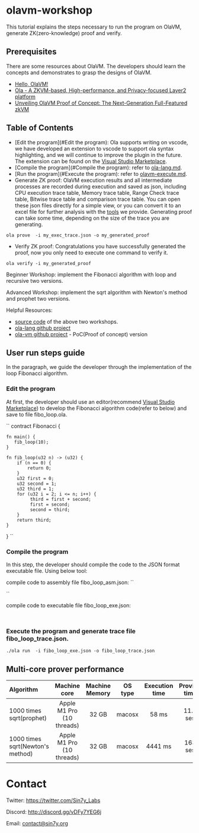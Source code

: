 # olavm-workshop

This tutorial explains the steps necessary to run the program on OlaVM, generate ZK(zero-knowledge) proof and verify.

## Prerequisites
There are some resources about OlaVM. The developers should learn the concepts and demonstrates to grasp the designs of OlaVM.
* [Hello, OlaVM!](https://hackmd.io/@sin7y/H1yPj_J8i)
* [Ola - A ZKVM-based, High-performance, and Privacy-focused Layer2 platform](https://github.com/Sin7Y/olavm-whitepaper-v2/blob/master/Ola%20-%20A%20ZKVM-based%2C%20High-performance%2C%20and%20Privacy-focused%20Layer2%20platform.pdf)
* [Unveiling OlaVM Proof of Concept: The Next-Generation Full-Featured zkVM](https://medium.com/@sin7y/unveiling-olavm-proof-of-concept-the-next-generation-full-featured-zkvm-5840b27f8e4c)

## Table of Contents

* [Edit the program](#Edit the program): Ola supports writing on vscode, we have developed an extension to vscode to support ola syntax highlighting, and we will continue to improve the plugin in the future.
The extension can be found on the [Visual Studio Marketplace](https://marketplace.visualstudio.com/items?itemName=Sin7y.ola).
* [Compile the program](#Compile the program): refer to [ola-lang.md](docs/ola-lang.md).
* [Run the program](#Execute the program): refer to [olavm-execute.md](docs/olavm-execute.md).
* Generate ZK proof: OlaVM execution results and all intermediate processes are recorded during execution and saved as json, including CPU execution trace table, Memory trace table, Range Check trace table, Bitwise trace table and comparison trace table. You can open these json files directly for a simple view, or you can convert it to an excel file for further analysis with the [tools](docs/olavm-trace-analysis.md) we provide. Generating proof can take some time, depending on the size of the trace you are generating.
```
ola prove  -i my_exec_trace.json -o my_generated_proof
```
* Verify ZK proof: Congratulations you have successfully generated the proof, now you only need to execute one command to verify it.
```
ola verify -i my_generated_proof
```

Beginner Workshop: implement the Fibonacci algorithm with loop and recursive two versions.

Advanced Workshop: implement the sqrt algorithm with Newton's method and prophet two versions.

Helpful Resources: 
* [source code](docs/ola-lang.md) of the above two workshops.
* [ola-lang github project](https://github.com/Sin7Y/ola-lang.git) 
* [ola-vm github project](https://github.com/Sin7Y/olavm) - PoC(Proof of concept) version

## User run steps guide
In the paragraph, we guide the developer through the implementation of the loop Fibonacci algorithm.

### Edit the program
At first, the developer should use an editor(recommend [Visual Studio Marketplace](https://marketplace.visualstudio.com/items?itemName=Sin7y.ola)) to develop the Fibonacci algorithm code(refer to below) and save to file fibo_loop.ola.

``
contract Fibonacci {

    fn main() {
       fib_loop(10);
    }

    fn fib_loop(u32 n) -> (u32) {
        if (n == 0) {
            return 0;
        }
        u32 first = 0;
        u32 second = 1;
        u32 third = 1;
        for (u32 i = 2; i <= n; i++) {
             third = first + second;
             first = second;
             second = third;
        }
        return third;
    }

}
``

### Compile the program
In this step, the developer should compile the code to the JSON format executable file. Using below tool:

compile code to assembly file fibo_loop_asm.json:
``

``

compile code to executable file fibo_loop_exe.json:

``
``

### Execute the program and generate trace file fibo_loop_trace.json.

``
./ola run  -i fibo_loop_exe.json -o fibo_loop_trace.json
``

## Multi-core prover performance

| Algorithm                        |                Machine core                 | Machine Memory | OS type | Execution time | Proving time | Trace size |
|:---------------------------------|:-------------------------------------------:|:--------------:|:-------:|:--------------:|:------------:|:----------:|
| 1000 times sqrt(prophet)         |          Apple M1 Pro (10 threads)          |     32 GB      | macosx  |     58 ms      |   11.8 ses   |   18 MB    |
| 1000 times sqrt(Newton's method) |          Apple M1 Pro (10 threads)          |     32 GB      | macosx  |    4441 ms     |   163 ses    |   681 MB   |


# Contact
Twitter: https://twitter.com/Sin7y_Labs

Discord: http://discord.gg/vDFy7YEG6j

Email: contact@sin7y.org